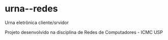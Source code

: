 # urna--redes
Urna eletrônica cliente/srvidor

Projeto desenvolvido na disciplina de Redes de Computadores - ICMC USP
